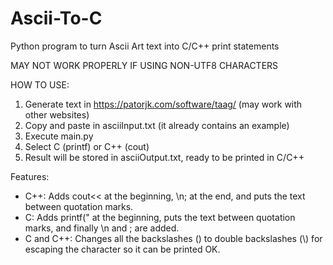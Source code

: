 # Ascii-To-C
Python program to turn Ascii Art text into C/C++ print statements

MAY NOT WORK PROPERLY IF USING NON-UTF8 CHARACTERS

HOW TO USE:

1) Generate text in https://patorjk.com/software/taag/ (may work with other websites)
2) Copy and paste in asciiInput.txt (it already contains an example)
3) Execute main.py
4) Select C (printf) or C++ (cout)
5) Result will be stored in asciiOutput.txt, ready to be printed in C/C++

Features:
  * C++: Adds cout<< at the beginning, \n; at the end, and puts the text between quotation marks.
  * C: Adds printf(" at the beginning, puts the text between quotation marks, and finally \n and ; are added.
  * C and C++: Changes all the backslashes (\) to double backslashes (\\) for escaping the character so it can be printed OK.

